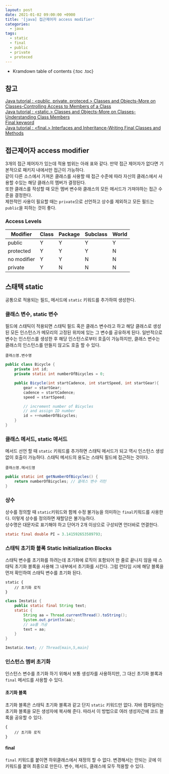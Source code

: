 ```yaml
---
layout: post
date: 2021-01-02 09:00:00 +0900
title: '[java] 접근제어자 access modifier'
categories:
  - java
tags:
  - static
  - final
  - public
  - private
  - proteced
---
```


* Kramdown table of contents
{:toc .toc}

## 참고

[Java tutorial : <public, private, proteced.> Classes and Objects-More on Classes-Controlling Access to Members of a Class](https://docs.oracle.com/javase/tutorial/java/javaOO/accesscontrol.html)  
[Java tutorial : <static.> Classes and Objects-More on Classes-Understanding Class Members](https://docs.oracle.com/javase/tutorial/java/javaOO/classvars.html)  
[Final keyword](https://en.wikipedia.org/wiki/Final_(Java))  
[Java tutorial : <final.> Interfaces and Inheritance-Writing Final Classes and Methods](https://docs.oracle.com/javase/tutorial/java/IandI/final.html)

## 접근제어자 access modifier

3개의 접근 제어자가 있는데 적용 범위는 아래 표와 같다.  만약 접근 제어자가 없다면 기본적으로 패키지 내에서만 접근이 가능하다.  
같이 다른 소스에서 가져온 클래스를 사용할 때 접근 수준에 따라 자신의 클래스에서 사용할 수있는 해당 클래스의 멤버가 결정된다.  
또한 클래스를 작성할 때 모든 멤버 변수와 클래스의 모든 메서드가 가져야하는 접근 수준을 결정한다.  
제한적인 사용이 필요할 때는 `private`으로 선언하고 상수를 제외하고 모든 필드는 `public`을 피하는 것이 좋다.

### Access Levels

| Modifier    | Class | Package | Subclass | World |
|---          |---    |---      |--        |---    |
| public      | Y     | Y       | Y        | Y     |
| protected   | Y     | Y       | Y        | N     |
| no modifier | Y     | Y       | N        | N     |
| private     | Y     | N       | N        | N     |

## 스태택 static

공통으로 적용되는 필드, 메서드에 `static` 키워드를 추가하여 생성한다.  

### 클래스 변수, static 변수

필드에 스태틱이 적용되면 스태틱 필드 혹은 클래스 변수라고 하고 해당 클래스로 생성된 모든 인스턴스가 메모리의 고정된 위치에 있는 그 변수를 공유하게 된다.
일반적으로 변수는 인스턴스를 생성한 후 해당 인스턴스로부터 호출이 가능하지만, 클래스 변수는 클래스의 인스턴스를 만들지 않고도 호출 할 수 있다.

`클래스명.변수명`

```java
public class Bicycle {
    private int id;
    private static int numberOfBicycles = 0;

    public Bicycle(int startCadence, int startSpeed, int startGear){
        gear = startGear;
        cadence = startCadence;
        speed = startSpeed;

        // increment number of Bicycles
        // and assign ID number
        id = ++numberOfBicycles;
    }
}
```

### 클래스 메서드, static 메서드

메서드 선언 할 때 `static` 키워드를 추가하면 스태틱 메서드가 되고 역시 인스턴스 생성 없이 호출이 가능하다. 스태틱 메서드의 용도는 스태틱 필드에 접근하는 것이다.

`클래스명.메서드명`

```java
public static int getNumberOfBicycles() {
    return numberOfBicycles; // 클래스 변수 리턴
}
```

### 상수

상수를 정의할 때 `static`키워드와 함께 수정 불가능을 의미하는 `final`키워드를 사용한다. 이렇게 상수를 정의하면 재할당은 불가능하다.  
상수명은 대문자로 표기해야 하고 단어가 2개 이상으로 구성되면 언더바로 연결한다.

```java
static final double PI = 3.141592653589793;
```

### 스태틱 초기화 블록 Static Initialization Blocks

스태틱 변수를 초기화를 하려는데 초기화에 로직이 포함되어 한 줄로 끝나지 않을 때 스태틱 초기화 블록을 사용해 그 내부에서 초기화를 시킨다. 그럼 런타임 시에 해당 블록을 먼저 확인하여 스태틱 변수를 초기화 된다.

```
static {
    // 초기화 로직
}
```

```java
class Imstatic {
	public static final String text;
	static {
		String aa = Thread.currentThread().toString();
		System.out.println(aa);
		// aa를 가공
		text = aa;
	}
}

Imstatic.text; // Thread[main,5,main]
```

### 인스턴스 멤버 초기화

인스턴스 변수를 초기화 하기 위해서 보통 생성자를 사용하지만, 그 대신 초기화 블록과 `final` 메서드를 사용할 수 있다.

#### 초기화 블록

초기화 블록은 스태틱 초기화 블록과 같고 단지 `static` 키워드만 없다. 자바 컴파일러는 초기화 블록을 모든 생성자에 복사해 준다. 따라서 이 방법으로 여러 생성자간에 코드 블록을 공유할 수 있다.  

```
{
    // 초기화 로직
}
```

#### final

`final` 키워드를 붙이면 하위클래스에서 재정의 할 수 없다. 변경해서는 안되는 곳에 이 키워드를 붙여 최종으로 만든다.
변수, 메서드, 클래스에 모두 적용할 수 있다. 
